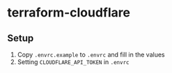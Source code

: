 # terraform-cloudflare

## Setup

1. Copy `.envrc.example` to `.envrc` and fill in the values
2. Setting `CLOUDFLARE_API_TOKEN` in `.envrc`

